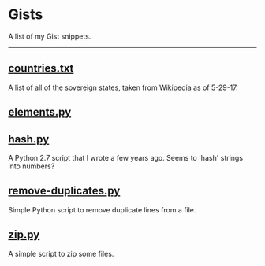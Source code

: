 # Gists
A list of my Gist snippets.

--------------------

## [countries.txt](https://gist.github.com/rivermont/78849ce62d19644ba163630c24d94afc)
A list of all of the sovereign states, taken from Wikipedia as of 5-29-17.

## [elements.py](https://gist.github.com/rivermont/9bdc8e72e686ce72113ebd6a8680d2a8)

## [hash.py]()
A Python 2.7 script that I wrote a few years ago. Seems to 'hash' strings into numbers?

## [remove-duplicates.py](https://gist.github.com/rivermont/10482553bd64f9fc82b7270a32647339)
Simple Python script to remove duplicate lines from a file.

## [zip.py](https://gist.github.com/rivermont/ba873fc56a71b597c7997d371cb2effd)
A simple script to zip some files.
